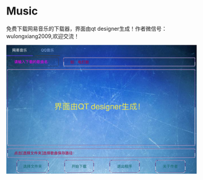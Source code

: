 # Music
免费下载网易音乐的下载器，界面由qt designer生成！作者微信号：wulongxiang2009,欢迎交流！

![Image text](https://github.com/wulongxiang2009/Music/blob/master/musicloader.png)
